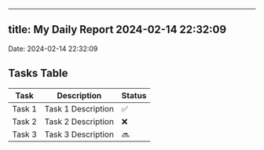 
---
title: My Daily Report 2024-02-14 22:32:09
---

Date: 2024-02-14 22:32:09

## Tasks Table

| Task | Description | Status |
|------|-------------|--------|
| Task 1 | Task 1 Description | ✅ |
| Task 2 | Task 2 Description | ❌ |
| Task 3 | Task 3 Description | 🔜 |
